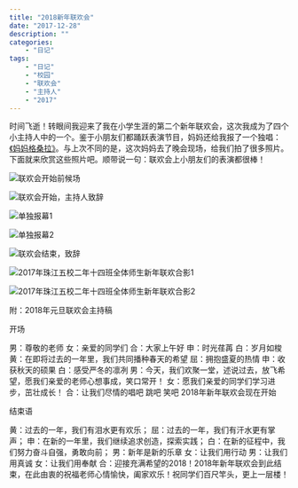 ```yaml
---
title: "2018新年联欢会"
date: "2017-12-28"
description: ""
categories:
    - "日记"
tags:
    - "日记"
    - "校园"
    - "联欢会"
    - "主持人"
    - "2017"
---
```


时间飞逝！转眼间我迎来了我在小学生涯的第二个新年联欢会，这次我成为了四个小主持人中的一个。鉴于小朋友们都踊跃表演节目，妈妈还给我报了一个独唱：[《妈妈格桑拉》](https://baike.baidu.com/item/%E5%A6%88%E5%A6%88%E6%A0%BC%E6%A1%91%E6%8B%89)。与上次不同的是，这次妈妈去了晚会现场，给我们拍了很多照片。下面就来欣赏这些照片吧。顺带说一句：联欢会上小朋友们的表演都很棒！

![联欢会开始前候场](http://image.tonybai.com/img/201712/diary_20171228_1.jpg)

![联欢会开始，主持人致辞](http://image.tonybai.com/img/201712/diary_20171228_2.jpg)

![单独报幕1](http://image.tonybai.com/img/201712/diary_20171228_3.jpg)

![单独报幕2](http://image.tonybai.com/img/201712/diary_20171228_4.jpg)

![联欢会结束，致辞](http://image.tonybai.com/img/201712/diary_20171228_5.jpg)

![2017年珠江五校二年十四班全体师生新年联欢合影1](http://image.tonybai.com/img/201712/diary_20171228_6.jpg)

![2017年珠江五校二年十四班全体师生新年联欢合影2](http://image.tonybai.com/img/201712/diary_20171228_7.jpg)

附：2018年元旦联欢会主持稿

开场

男：尊敬的老师
女：亲爱的同学们
合：大家上午好
申：时光荏苒
白：岁月如梭
黄：在即将过去的一年里，我们共同播种春天的希望
屈：拥抱盛夏的热情
申：收获秋天的硕果
白：感受严冬的凛冽
男：今天，我们欢聚一堂，述说过去，放飞希望，愿我们亲爱的老师心想事成，笑口常开！
女：愿我们亲爱的同学们学习进步，茁壮成长！
合：让我们尽情的唱吧  跳吧  笑吧 2018年新年联欢会现在开始


结束语

黄：过去的一年，我们有泪水更有欢乐；
屈：过去的一年，我们有汗水更有掌声；
申：在新的一年里，我们继续追求创造，探索实践；
白：在新的征程中，我们努力奋斗自强，勇敢向前；
男：新年是新的乐章
女：让我们用行动
男：让我们用真诚
女：让我们用奉献
合：迎接充满希望的2018！2018年新年联欢会到此结束，在此由衷的祝福老师心情愉快，阖家欢乐！祝同学们百尺竿头，更上一层楼！



